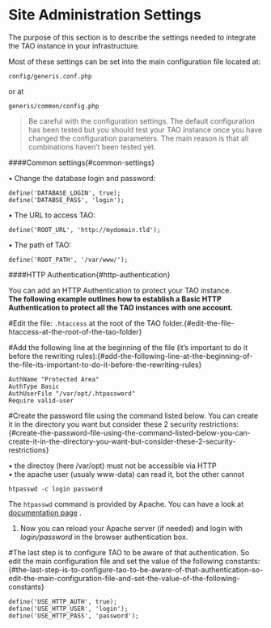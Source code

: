 <!--
parent:
    title: Administrator_Guide
author:
    - 'Jagan Mohan'
created_at: '2011-02-28 13:00:49'
updated_at: '2015-08-19 12:29:27'
tags:
    - 'Administrator Guide'
-->

Site Administration Settings
============================

The purpose of this section is to describe the settings needed to integrate the TAO instance in your infrastructure.

Most of these settings can be set into the main configuration file located at:

    config/generis.conf.php

or at

    generis/common/config.php

> Be careful with the configuration settings. The default configuration has been tested but you should test your TAO instance once you have changed the configuration parameters. The main reason is that all combinations haven’t been tested yet.

####Common settings{#common-settings}

• Change the database login and password:

    define('DATABASE_LOGIN', true);
    define('DATABSE_PASS', 'login');

• The URL to access TAO:

    define('ROOT_URL', 'http://mydomain.tld');

• The path of TAO:

    define('ROOT_PATH', '/var/www/');

####HTTP Authentication{#http-authentication}

You can add an HTTP Authentication to protect your TAO instance.\
**The following example outlines how to establish a Basic HTTP Authentication to protect all the TAO instances with one account.**

\#Edit the file: `.htaccess` at the root of the TAO folder.{#edit-the-file-htaccess-at-the-root-of-the-tao-folder}

\#Add the following line at the beginning of the file (it’s important to do it before the rewriting rules):{#add-the-following-line-at-the-beginning-of-the-file-its-important-to-do-it-before-the-rewriting-rules}

    AuthName "Protected Area"
    AuthType Basic
    AuthUserFile "/var/opt/.htpassword"
    Require valid-user

\#Create the password file using the command listed below. You can create it in the directory you want but consider these 2 security restrictions:\{#create-the-password-file-using-the-command-listed-below-you-can-create-it-in-the-directory-you-want-but-consider-these-2-security-restrictions}

• the directoy (here /var/opt) must not be accessible via HTTP\
• the apache user (usualy www-data) can read it, bot the other cannot

    htpasswd -c login password

The `htpasswd` command is provided by Apache. You can have a look at [documentation page](http://httpd.apache.org/docs/current/programs/htpasswd.html) .

1.  Now you can reload your Apache server (if needed) and login with *login/password* in the browser authentication box.

\#The last step is to configure TAO to be aware of that authentication. So edit the main configuration file and set the value of the following constants:{#the-last-step-is-to-configure-tao-to-be-aware-of-that-authentication-so-edit-the-main-configuration-file-and-set-the-value-of-the-following-constants}

    define('USE_HTTP_AUTH', true);
    define('USE_HTTP_USER', 'login');
    define('USE_HTTP_PASS', 'password');

